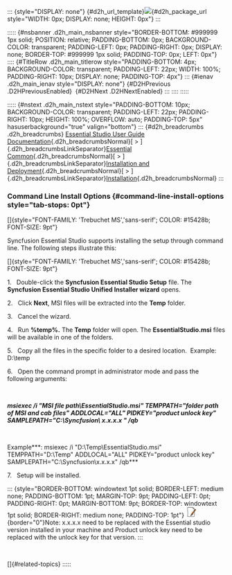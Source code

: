 ::: {style="DISPLAY: none"}
[](ms-xhelp:///?Id=d2h_url_template){#d2h_url_template}![](!package_url!){#d2h_package_url style="WIDTH: 0px; DISPLAY: none; HEIGHT: 0px"}
:::

::::: {#nsbanner .d2h_main_nsbanner style="BORDER-BOTTOM: #999999 1px solid; POSITION: relative; PADDING-BOTTOM: 0px; BACKGROUND-COLOR: transparent; PADDING-LEFT: 0px; PADDING-RIGHT: 0px; DISPLAY: none; BORDER-TOP: #999999 1px solid; PADDING-TOP: 0px; LEFT: 0px"}
:::: {#TitleRow .d2h_main_titlerow style="PADDING-BOTTOM: 4px; BACKGROUND-COLOR: transparent; PADDING-LEFT: 22px; WIDTH: 100%; PADDING-RIGHT: 10px; DISPLAY: none; PADDING-TOP: 4px"}
::: {#ienav .d2h_main_ienav style="DISPLAY: none"}
[](ms-xhelp:///?Id=b7af32d7-3008-49de-b793-95f6e8d36b3c){#D2HPrevious .D2HPreviousEnabled}  [](ms-xhelp:///?Id=41164503-a5a6-481d-83e6-cb97e1e50314){#D2HNext .D2HNextEnabled}
:::
::::
:::::

::::: {#nstext .d2h_main_nstext style="PADDING-BOTTOM: 10px; BACKGROUND-COLOR: transparent; PADDING-LEFT: 22px; PADDING-RIGHT: 10px; HEIGHT: 100%; OVERFLOW: auto; PADDING-TOP: 5px" hasuserbackground="true" valign="bottom"}
::: {#d2h_breadcrumbs .d2h_breadcrumbs}
[Essential Studio User Guide Documentation](ms-xhelp:///?Id=12457748-09e3-4d74-a240-8e049cedf030){.d2h_breadcrumbsNormal}[ \> ]{.d2h_breadcrumbsLinkSeparator}[Essential Common](ms-xhelp:///?Id=2bfe10b6-fac1-4f91-a173-04db314f10c3){.d2h_breadcrumbsNormal}[ \> ]{.d2h_breadcrumbsLinkSeparator}[Installation and Deployment](ms-xhelp:///?Id=edacfc75-68a5-4518-870d-ce716c583177){.d2h_breadcrumbsNormal}[ \> ]{.d2h_breadcrumbsLinkSeparator}[Installation](ms-xhelp:///?Id=42919f09-7ce5-460d-ab38-60707b419f40){.d2h_breadcrumbsNormal}
:::

### Command Line Install Options {#command-line-install-options style="tab-stops: 0pt"}

[]{style="FONT-FAMILY: 'Trebuchet MS','sans-serif'; COLOR: #15428b; FONT-SIZE: 9pt"} 

Syncfusion Essential Studio supports installing the setup through command line. The following steps illustrate this:

[]{style="FONT-FAMILY: 'Trebuchet MS','sans-serif'; COLOR: #15428b; FONT-SIZE: 9pt"} 

1.   Double-click the **Syncfusion Essential Studio Setup** file. The **Syncfusion Essential Studio Unified Installer wizard** opens.

2.   Click **Next**, MSI files will be extracted into the **Temp** folder.

3.   Cancel the wizard.

4.   Run **%temp%.** The **Temp** folder will open. The **EssentialStudio.msi** files will be available in one of the folders.

5.   Copy all the files in the specific folder to a desired location.  Example: D:\\temp

6.   Open the command prompt in administrator mode and pass the following arguments:

 

***msiexec /i \"MSI file path\\EssentialStudio.msi\" TEMPPATH=\"folder path of MSI and cab files\" ADDLOCAL=\"ALL\" PIDKEY=\"product unlock key\" SAMPLEPATH=\"C:\\Syncfusion\\ x.x.x.x \" /qb***

 

Example***: msiexec /i \"D:\\Temp\\EssentialStudio.msi\" TEMPPATH=\"D:\\Temp\" ADDLOCAL=\"ALL\" PIDKEY=\"product unlock key\" SAMPLEPATH=\"C:\\Syncfusion\\x.x.x.x\" /qb***

7.   Setup will be installed.

::: {style="BORDER-BOTTOM: windowtext 1pt solid; BORDER-LEFT: medium none; PADDING-BOTTOM: 1pt; MARGIN-TOP: 9pt; PADDING-LEFT: 0pt; PADDING-RIGHT: 0pt; MARGIN-BOTTOM: 9pt; BORDER-TOP: windowtext 1pt solid; BORDER-RIGHT: medium none; PADDING-TOP: 1pt"}
![](ImagesExt/image67_1.jpg){border="0"}Note: x.x.x.x need to be replaced with the Essential studio version installed in your machine and Product unlock key need to be replaced with the unlock key for that version.
:::

 

[]{#related-topics}
:::::
